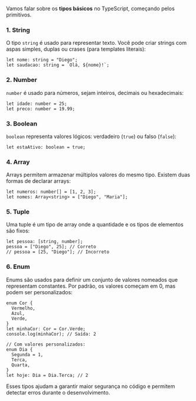 Vamos falar sobre os **tipos básicos** no TypeScript, começando pelos primitivos.

### **1. String**

O tipo `string` é usado para representar texto. Você pode criar strings com aspas simples, duplas ou crases (para templates literais):

```
let nome: string = "Diego";
let saudacao: string = `Olá, ${nome}!`;
```

### **2. Number**

`number` é usado para números, sejam inteiros, decimais ou hexadecimais:

```
let idade: number = 25;
let preco: number = 19.99;
```

### **3. Boolean**

`boolean` representa valores lógicos: verdadeiro (`true`) ou falso (`false`):

```
let estaAtivo: boolean = true;
```

### **4. Array**

Arrays permitem armazenar múltiplos valores do mesmo tipo. Existem duas formas de declarar arrays:

```
let numeros: number[] = [1, 2, 3];
let nomes: Array<string> = ["Diego", "Maria"];
```

### **5. Tuple**

Uma tuple é um tipo de array onde a quantidade e os tipos de elementos são fixos:

```
let pessoa: [string, number];
pessoa = ["Diego", 25]; // Correto
// pessoa = [25, "Diego"]; // Incorreto
```

### **6. Enum**

Enums são usados para definir um conjunto de valores nomeados que representam constantes. Por padrão, os valores começam em 0, mas podem ser personalizados:

```
enum Cor {
  Vermelho,
  Azul,
  Verde,
}
let minhaCor: Cor = Cor.Verde;
console.log(minhaCor); // Saída: 2

// Com valores personalizados:
enum Dia {
  Segunda = 1,
  Terca,
  Quarta,
}
let hoje: Dia = Dia.Terca; // 2
```

Esses tipos ajudam a garantir maior segurança no código e permitem detectar erros durante o desenvolvimento.

